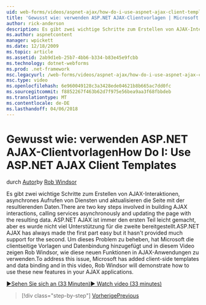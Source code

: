 ```yaml
---
uid: web-forms/videos/aspnet-ajax/how-do-i-use-aspnet-ajax-client-templates
title: 'Gewusst wie: verwenden ASP.NET AJAX-Clientvorlagen | Microsoft Docs'
author: rick-anderson
description: Es gibt zwei wichtige Schritte zum Erstellen von AJAX-Interaktionen, asynchrones Aufrufen von Diensten und aktualisieren die Seite mit der resultierenden Daten. ASP.NET AJAX-h...
ms.author: aspnetcontent
manager: wpickett
ms.date: 12/18/2009
ms.topic: article
ms.assetid: 2ab9d1eb-25b7-4bb6-b334-b83e45e9fcbb
ms.technology: dotnet-webforms
ms.prod: .net-framework
msc.legacyurl: /web-forms/videos/aspnet-ajax/how-do-i-use-aspnet-ajax-client-templates
msc.type: video
ms.openlocfilehash: 6e960049128c3a3428ede04621b8b665ac7dd0fc
ms.sourcegitcommit: f8852267f463b62d7f975e56bea9aa3f68fbbdeb
ms.translationtype: MT
ms.contentlocale: de-DE
ms.lasthandoff: 04/06/2018
---
```

<a name="how-do-i-use-aspnet-ajax-client-templates"></a><span data-ttu-id="95bf9-104">Gewusst wie: verwenden ASP.NET AJAX-Clientvorlagen</span><span class="sxs-lookup"><span data-stu-id="95bf9-104">How Do I: Use ASP.NET AJAX Client Templates</span></span>
====================
<span data-ttu-id="95bf9-105">durch [Autor](https://twitter.com/robwindsor)</span><span class="sxs-lookup"><span data-stu-id="95bf9-105">by [Rob Windsor](https://twitter.com/robwindsor)</span></span>

<span data-ttu-id="95bf9-106">Es gibt zwei wichtige Schritte zum Erstellen von AJAX-Interaktionen, asynchrones Aufrufen von Diensten und aktualisieren die Seite mit der resultierenden Daten.</span><span class="sxs-lookup"><span data-stu-id="95bf9-106">There are two key steps involved in building AJAX interactions, calling services asynchronously and updating the page with the resulting data.</span></span> <span data-ttu-id="95bf9-107">ASP.NET AJAX ist immer den ersten Teil leicht gemacht, aber es wurde nicht viel Unterstützung für die zweite bereitgestellt.</span><span class="sxs-lookup"><span data-stu-id="95bf9-107">ASP.NET AJAX has always made the first part easy but it hasn't provided much support for the second.</span></span> <span data-ttu-id="95bf9-108">Um dieses Problem zu beheben, hat Microsoft die clientseitige Vorlagen und Datenbindung hinzugefügt und in diesem Video zeigen Rob Windsor, wie diese neuen Funktionen in AJAX-Anwendungen zu verwenden.</span><span class="sxs-lookup"><span data-stu-id="95bf9-108">To address this issue, Microsoft has added client-side templates and data binding and in this video, Rob Windsor will demonstrate how to use these new features in your AJAX applications.</span></span>

[<span data-ttu-id="95bf9-109">&#9654;Sehen Sie sich an (33 Minuten)</span><span class="sxs-lookup"><span data-stu-id="95bf9-109">&#9654; Watch video (33 minutes)</span></span>](https://channel9.msdn.com/Blogs/ASP-NET-Site-Videos/how-do-i-use-aspnet-ajax-client-templates)

> [!div class="step-by-step"]
> [<span data-ttu-id="95bf9-110">Vorherige</span><span class="sxs-lookup"><span data-stu-id="95bf9-110">Previous</span></span>](how-do-i-customize-error-handling-for-the-aspnet-ajax-updatepanel.md)
